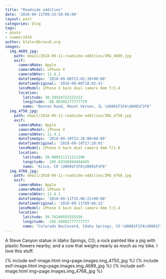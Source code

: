 ```yaml
---
title: "Roadside oddities"
date: '2018-09-11T09:33:58-06:00'
layout: post
categories: blog
tags:
- photo
- summer2018
author: blalor@bravo5.org
images:
  img_4689_jpg:
    path: email/2018-09-11-roadside-oddities/IMG_4689.jpg
    exif:
      cameraMake: Apple
      cameraModel: iPhone X
      cameraSWVer: 11.4.1
      dateTimeGps: '2018-09-08T23:02:39+00:00'
      dateTimeOriginal: '2018-09-08T18:02:41'
      lensModel: iPhone X back dual camera 6mm f/2.4
      location:
        latitude: 38.29424722222222
        longitude: -88.90305277777779
        name: "Benton Road, Mount Vernon, IL \U0001F1FA\U0001F1F8"
  img_4750_jpg:
    path: email/2018-09-11-roadside-oddities/IMG_4750.jpg
    exif:
      cameraMake: Apple
      cameraModel: iPhone X
      cameraSWVer: 11.4.1
      dateTimeGps: '2018-09-10T23:28:00+00:00'
      dateTimeOriginal: '2018-09-10T17:28:01'
      lensModel: iPhone X back dual camera 4mm f/1.8
      location:
        latitude: 39.800511111111106
        longitude: -105.63336944444445
        name: "Alice, CO \U0001F1FA\U0001F1F8"
  img_4768_jpg:
    path: email/2018-09-11-roadside-oddities/IMG_4768.jpg
    exif:
      cameraMake: Apple
      cameraModel: iPhone X
      cameraSWVer: 11.4.1
      dateTimeGps: '2018-09-11T15:06:21+00:00'
      dateTimeOriginal: '2018-09-11T09:06:22'
      lensModel: iPhone X back dual camera 6mm f/2.4
      location:
        latitude: 39.74240555555556
        longitude: -105.50892777777777
        name: "Colorado Boulevard, Idaho Springs, CO \U0001F1FA\U0001F1F8"
---
```


A Steve Canyon statue in Idaho Springs, CO; a rock painted like a pig with plastic flowers nearby; and a cow that weighs nearly as much as my bike. I love this stuff.  

{% include exif-image.html img=page.images.img_4750_jpg %}
{% include exif-image.html img=page.images.img_4689_jpg %}
{% include exif-image.html img=page.images.img_4768_jpg %}
